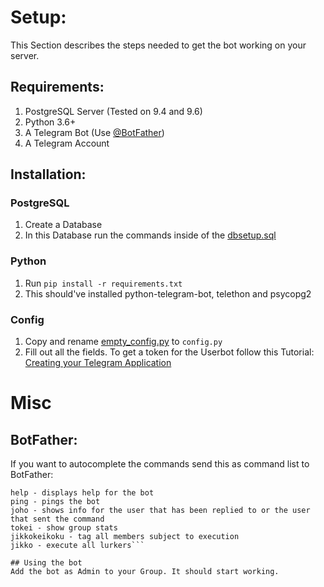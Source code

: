 # Setup:
This Section describes the steps needed to get the bot working on your server.
## Requirements:
1. PostgreSQL Server (Tested on 9.4 and 9.6)
2. Python 3.6+
3. A Telegram Bot (Use [@BotFather](t.me/botfather))
4. A Telegram Account

## Installation:
### PostgreSQL
1. Create a Database
2. In this Database run the commands inside of the [dbsetup.sql](../master/sourukorekuta/dbsetup.sql)
### Python
1. Run `pip install -r requirements.txt`
2. This should've installed python-telegram-bot, telethon and psycopg2
### Config
1. Copy and rename [empty_config.py](../master/sourukorekuta/empty_config.py) to `config.py`
2. Fill out all the fields. To get a token for the Userbot follow this Tutorial: [Creating your Telegram Application](https://core.telegram.org/api/obtaining_api_id)

# Misc
## BotFather:
If you want to autocomplete the commands send this as command list to BotFather:
```start - starts the bot
help - displays help for the bot
ping - pings the bot
joho - shows info for the user that has been replied to or the user that sent the command
tokei - show group stats
jikkokeikoku - tag all members subject to execution
jikko - execute all lurkers```

## Using the bot
Add the bot as Admin to your Group. It should start working.
